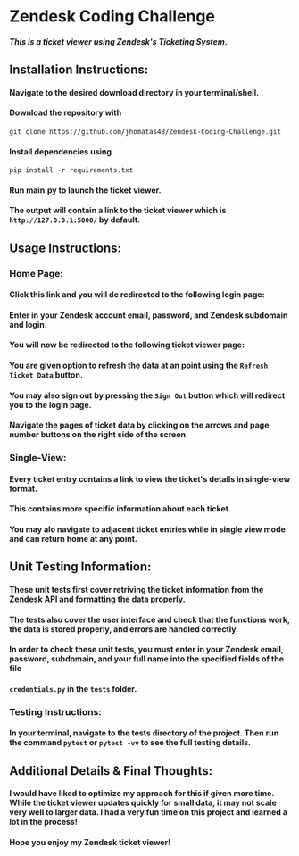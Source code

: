 # Zendesk Coding Challenge
##### This is a ticket viewer using Zendesk's Ticketing System.
## Installation Instructions:
#### Navigate to the desired download directory in your terminal/shell.
#### Download the repository with
```git clone https://github.com/jhomatas48/Zendesk-Coding-Challenge.git```

#### Install dependencies using
```pip install -r requirements.txt```

#### Run main.py to launch the ticket viewer.
#### The output will contain a link to the ticket viewer which is ```http://127.0.0.1:5000/``` by default.

## Usage Instructions:
### Home Page:
#### Click this link and you will de redirected to the following login page:

#### Enter in your Zendesk account email, password, and Zendesk subdomain and login.
#### You will now be redirected to the following ticket viewer page:

#### You are given option to refresh the data at an point using the ```Refresh Ticket Data``` button.
#### You may also sign out by pressing the ```Sign Out``` button which will redirect you to the login page.
#### Navigate the pages of ticket data by clicking on the arrows and page number buttons on the right side of the screen.

### Single-View:
#### Every ticket entry contains a link to view the ticket's details in single-view format.
#### This contains more specific information about each ticket.
#### You may alo navigate to adjacent ticket entries while in single view mode and can return home at any point.

## Unit Testing Information:
#### These unit tests first cover retriving the ticket information from the Zendesk API and formatting the data properly.
#### The tests also cover the user interface and check that the functions work, the data is stored properly, and errors are handled correctly.
#### In order to check these unit tests, you must enter in your Zendesk email, password, subdomain, and your full name into the specified fields of the file 
#### ```credentials.py``` in the ```tests``` folder.

### Testing Instructions:
#### In your terminal, navigate to the tests directory of the project. Then run the command ```pytest``` or ```pytest -vv``` to see the full testing details.

## Additional Details & Final Thoughts:
#### I would have liked to optimize my approach for this if given more time. While the ticket viewer updates quickly for small data, it may not scale very well to larger data. I had a very fun time on this project and learned a lot in the process!
#### Hope you enjoy my Zendesk ticket viewer!


